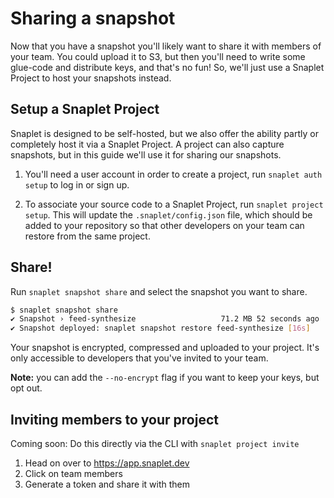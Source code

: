 # Sharing a snapshot

Now that you have a snapshot you'll likely want to share it with members of your team. You could upload it to S3, but then you'll need to write some glue-code and distribute keys, and that's no fun!
So, we'll just use a Snaplet Project to host your snapshots instead.

## Setup a Snaplet Project

Snaplet is designed to be self-hosted, but we also offer the ability partly or completely host it via a Snaplet Project.
A project can also capture snapshots, but in this guide we'll use it for sharing our snapshots.

1. You'll need a user account in order to create a project, run `snaplet auth setup` to log in or sign up.

2. To associate your source code to a Snaplet Project, run `snaplet project setup`.
   This will update the `.snaplet/config.json` file, which should be added to your repository so that other developers on your team can restore from the same project.

## Share!

Run `snaplet snapshot share` and select the snapshot you want to share.

```bash
$ snaplet snapshot share
✔ Snapshot › feed-synthesize                   71.2 MB 52 seconds ago
✔ Snapshot deployed: snaplet snapshot restore feed-synthesize [16s]
```

Your snapshot is encrypted, compressed and uploaded to your project. It's only accessible to developers that you've invited to your team.

**Note:** you can add the `--no-encrypt` flag if you want to keep your keys, but opt out.

## Inviting members to your project

Coming soon: Do this directly via the CLI with `snaplet project invite`

1. Head on over to https://app.snaplet.dev
2. Click on team members
3. Generate a token and share it with them
